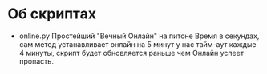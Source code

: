 # Об скриптах
+ online.py
 Простейший "Вечный Онлайн" на питоне
 Время в секундах, сам метод устанавливает онлайн на 5 минут у нас тайм-аут каждые 4 минуты, скрипт будет обновляется раньше чем Онлайн успеет пропасть.
